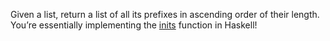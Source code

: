 Given a list, return a list of all its prefixes in ascending order of their length. You’re essentially implementing the [inits](https://hackage.haskell.org/package/base-4.11.1.0/docs/Data-List.html#v:inits) function in Haskell!

